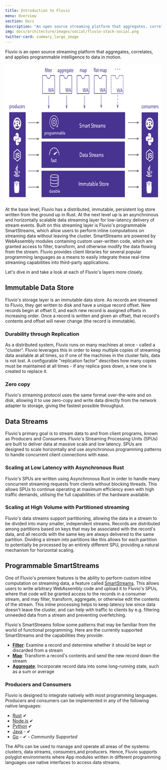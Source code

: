 ```yaml
---
title: Introduction to Fluvio
menu: Overview
section: Docs
description: "An open source streaming platform that aggregates, correlates, and applies programmable intelligence to data in motion"
img: docs/architecture/images/social/fluvio-stack-social.png
twitter-card: summary_large_image
---
```


Fluvio is an open source streaming platform that aggregates, correlates,
and applies programmable intelligence to data in motion.

<img src="architecture/images/fluvio-stack.svg" alt="Fluvio Stack" justify="center" height="440">

At the base level, Fluvio has a distributed, immutable, persistent log store
written from the ground up in Rust. At the next level up is an asynchronous
and horizontally scalable data streaming layer for low-latency delivery of
stream events. Built on this streaming layer is Fluvio's programmable
SmartStreams, which allow users to perform inline computations on streaming
data without leaving the cluster. SmartStreams are powered by WebAssembly
modules containing custom user-written code, which are granted access to
filter, transform, and otherwise modify the data flowing from the stream.
Fluvio provides client libraries for several popular programming languages
as a means to easily integrate these real-time streaming capabilities into
third-party applications.

Let's dive in and take a look at each of Fluvio's layers more closely.

## Immutable Data Store

Fluvio's storage layer is an immutable data store. As records are
streamed to Fluvio, they get written to disk and have a unique record offset. New
records begin at offset 0, and each new record is assigned offsets in increasing
order. Once a record is written and given an offset, that record's contents and
offset will never change (the record is immutable).

### Durability through Replication

As a distributed system, Fluvio runs on many machines at once - called a "cluster".
Fluvio leverages this in order to keep multiple copies of streaming data available
at all times, so if one of the machines in the cluster fails, data is not lost.
A configurable "replication factor" describes how many copies must be maintained
at all times - if any replica goes down, a new one is created to replace it.

### Zero copy

Fluvio's streaming protocol uses the same format over-the-wire and on disk,
allowing it to use zero-copy and write data directly from the network adapter to
storage, giving the fastest possible throughput.

## Data Streams

Fluvio's primary goal is to stream data to and from client programs, known as
Producers and Consumers. Fluvio's Streaming Processing Units (SPUs) are built to 
deliver data at massive scale and low latency. SPUs are designed to scale
horizontally and use asynchronous programming patterns to handle concurrent
client connections with ease.

### Scaling at Low Latency with Asynchronous Rust

Fluvio's SPUs are written using Asynchronous Rust in order to handle many concurrent
streaming requests from clients without blocking threads. This allows SPUs to
continue operating at maximum efficiency even with high traffic demands, utilising
the full capabilities of the hardware available.

### Scaling at High Volume with Partitioned streaming

Fluvio's data streams support partitioning, allowing the data in a stream to be
divided into many smaller, independent streams. Records are distributed among partitions
based on keys that may be associated with the record's data, and all records with the
same key are always delivered to the same partition. Dividing a stream into partitions
like this allows for each partition to potentially be processed by an entirely different
SPU, providing a natural mechanism for horizontal scaling.

## Programmable SmartStreams

One of Fluvio's premiere features is the ability to perform custom inline computation on
streaming data, a feature called [SmartStreams]. This allows users to write arbitrary
WebAssembly code and upload it to Fluvio's SPUs, where that code will be granted access
to the records in a consumer stream, and may filter, transform, aggregate, or otherwise
edit the contents of the stream. This inline processing helps to keep latency low since
data doesn't leave the cluster, and can help with traffic to clients by e.g. filtering
unneeded data from a stream and preventing overfetching.

[SmartStreams]: /docs/smartstreams/quick-start

Fluvio's SmartStreams follow some patterns that may be familiar from the world of functional
programming. Here are the currently supported SmartStreams and the capabilities they
provide:

- [**Filter**]: Examine a record and determine whether it should be kept or discarded from a stream
- [**Map**]: Transform a record's contents and send the new record down the stream
- [**Aggregate**]: Incorporate record data into some long-running state, such as a sum or average

[**Filter**]: /docs/smartstreams/filter
[**Map**]: /docs/smartstreams/map
[**Aggregate**]: /docs/smartstreams/aggregate

### Producers and Consumers

Fluvio is designed to integrate natively with most programming languages.  Producers and consumers can be implemented in any of the following native languages:

* [Rust] &#10004;
* [Node.js] &#10004;
* [Python] &#10004;
* [Java] - &#10004;
* [Go] -  &#10004; - *Community Supported*

[Rust]: https://docs.rs/fluvio
[Node.js]: https://infinyon.github.io/fluvio-client-node/
[Python]: https://infinyon.github.io/fluvio-client-python/fluvio.html
[Java]: https://infinyon.github.io/fluvio-client-java/
[Go]: https://github.com/avinassh/fluvio-go

The APIs can be used to manage and operate all areas of the systems: clusters, data streams, consumers,and producers. Hence, Fluvio supports polyglot environments where App modules written in different programming languages use native interfaces to access data streams.
